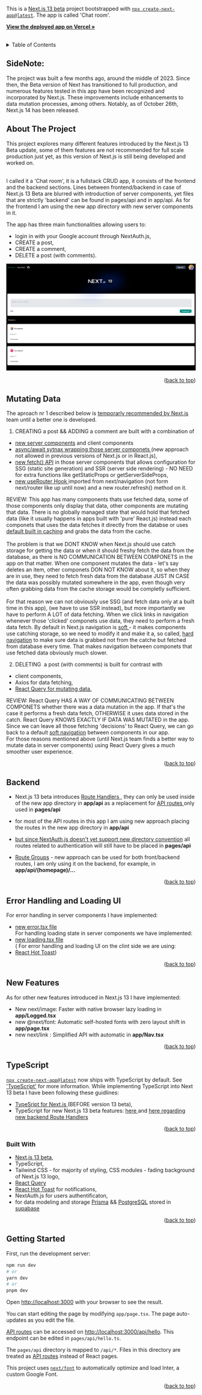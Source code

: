 This is a [Next.js 13 beta](https://beta.nextjs.org/docs/getting-started) project bootstrapped with [`npx create-next-app@latest`](https://beta.nextjs.org/docs/installation). The app is called 'Chat room'.

<a name="readme-top"></a>

<div align="left">
<p>
   <a href="https://testing-next-13-beta-typescript-tailwind-prisma.vercel.app/"><strong>View the deployed app on Vercel »</strong></a>
    <br />
        <br />
   
  </p>
</div>

<!-- TABLE OF CONTENTS -->
<details>
  <summary>Table of Contents</summary>
  <ol>
  <li><a href="#sidenote">Sidenote</a></li>
    <li><a href="#about-the-project">About The Project</a></li>
    <li><a href="#mutating-data">Mutating Data with new Server Components</a></li>
    <li><a href="#backend">Backend an new Route Handlers</a></li>
       <li><a href="#error-handling-and-loading-ui">Error handling and Loading UI</a></li>
     <li><a href="#new-features">Other new features used in the app</a></li>
      <li><a href="#typescript">TypeScript</a></li>
    <li><a href="#built-with">Built With</a></li>
     <li><a href="#getting-started">Getting Started</a></li>
   
  </ol>
</details>

<!-- ABOUT THE PROJECT -->

## SideNote:

The project was built a few months ago, around the middle of 2023. Since then, the Beta version of Next has transitioned to full production, and numerous features tested in this app have been recognized and incorporated by Next.js. These improvements include enhancements to data mutation processes, among others. Notably, as of October 26th, Next.js 14 has been released.

## About The Project

This project explores many different features introduced by the Next.js 13 Beta update, some of them features are not recommended for full scale production just yet, as this version of Next.js is still being developed and worked on.

</br>
 I called it a 'Chat room', it is a fullstack CRUD app, it consists of the frontend and the backend sections. Lines between frontend/backend in case of Next.js 13 Beta are blurred with introduction of server components, yet files that are strictly 'backend'
    can be found in pages/api and in app/api. As for the frontend I am using the new app directory with new server components in it.
       <br />
   
     
The app has three main functionalities allowing users to:
- login in with your Google account through NextAuth.js,
- CREATE a post, 
- CREATE a comment, 
- DELETE a post (with comments).

![Product Name Screen Shot](public/next13beta.png)

<p align="right">(<a href="#readme-top">back to top</a>)</p>

## Mutating Data

The aproach nr 1 described below is <a href='https://beta.nextjs.org/docs/data-fetching/mutating'>temporarly recommended by Next.js </a> team until a better one is developed.
</br>

1. CREATING a post && ADDING a comment are built with a combination of

- <a href = 'https://beta.nextjs.org/docs/rendering/server-and-client-components'>new server components</a> and client components
- <a href='https://beta.nextjs.org/docs/data-fetching/fetching#asyncawait-in-server-components'>async/await sytnax wrapping those server componets </a> (new approach not allowed in previous versions of Next.js or in React.js),
- <a href ='https://beta.nextjs.org/docs/data-fetching/fetching'> new fetch() API</a> in those server components that allows configuration for SSG (static site generation) and SSR (server side rendering) - NO NEED for extra functions like getStaticProps or getServerSideProps,
- <a href='https://beta.nextjs.org/docs/data-fetching/mutating'>new useRouter Hook </a> imported from next/navigation (not form next/router like up until now) and a new router.refresh() method on it.

REVIEW: This app has many components thats use fetched data, some of those components only display that data, other components are mutating that data. There is no globally managed state that would hold that fetched data (like it usually happens in apps built with 'pure' React.js) instead each componets that uses the data fetches it directly from the databse or uses <a href='https://beta.nextjs.org/docs/data-fetching/caching'>default built in caching</a> and grabs the data from the cache.
</br> </br>
The problem is that we DONT KNOW when Next.js should use catch storage for getting the data or when it should freshy fetch the data from the database, as there is NO COMMUNICATION BETWEEN COMPONETS in the app on that matter. When one component mutates the data - let's say deletes an item, other componets DON NOT KNOW about it, so when they are in use, they need to fetch fresh data from the database JUST IN CASE the data was possibly mutated somewhere in the app, even though very often grabbing data from the cache storage would be completly sufficient.  
</br>
For that reason we can not obviously use SSG (and fetch data only at a built time in this app), (we have to use SSR instead), but more importantly we have to perform A LOT of data fetching. When we click links in navigation whenever those 'clicked' componets use data, they need to perform a fresh data fetch. By default in Next.js navigation is <a href='https://beta.nextjs.org/docs/data-fetching/caching'>soft </a>- it makes components use catching storage, so we need to modify it and make it a, so called, <a href='https://beta.nextjs.org/docs/routing/linking-and-navigating#hard-navigation'>hard navigation</a> to make sure data is grabbed not from the catche but fetched from database every time. That makes navigation between componets that use fetched data obviously much slower.

2. DELETING  a post (with comments) is built for contrast with

- client components,
- Axios for data fetching,
- <a href='https://tanstack.com/query/v3/'>React Query for mutating data.</a>

REVIEW:
React Query HAS A WAY OF COMMUNICATING BETWEEN COMPONETS whether there was a data mutation in the app. If that's the case it performs a fresh data fetch, OTHERWISE it uses data stored in the catch. React Query KNOWS EXACTLY IF DATA WAS MUTATED in the app.
</br>Since we can leave all those fetching 'decisions' to React Query, we can go back to a default <a href='https://beta.nextjs.org/docs/routing/linking-and-navigating#conditions-for-soft-navigation'>soft navigation</a> between components in our app.
</br>
For those reasons mentioned above (until Next.js team finds a better way to mutate data in server components) using React Query gives a much smoother user experience.

<p align="right">(<a href="#readme-top">back to top</a>)</p>

## Backend

- Next.js 13 beta introduces <a href='https://beta.nextjs.org/docs/routing/route-handlers'>Route Handlers </a>, they can only be used inside of the new app directory in <strong>app/api </strong>as a replacement for <a href='https://beta.nextjs.org/docs/data-fetching/api-routes'>API routes </a> only used in <strong>pages/api</strong>
- for most of the API routes in this app I am using new approach placing the routes in the new app directory in <strong>app/api </strong>
- <a href='https://next-auth.js.org/getting-started/example'>but since NextAuth.js doesn't yet support new directory convention</a> all routes related to authentication will still have to be placed in <strong>pages/api</strong>

- <a href='https://beta.nextjs.org/docs/routing/defining-routes#route-groups'>Route Groups</a> - new approach can be used for both front/backend routes,
  I am only using it on the backend, for example, in <strong>app/api/(homepage)/...</strong>

<p align="right">(<a href="#readme-top">back to top</a>)</p>

## Error Handling and Loading UI

For error handling in server components I have implemented:

- <a href='https://beta.nextjs.org/docs/routing/error-handling'>new error.tsx file</a> </br>
  For handling loading state in server components we have implemented:
- <a href='https://beta.nextjs.org/docs/routing/loading-ui'>new loading.tsx file</a> </br>
  ( For error handling and loading UI on the clint side we are using:
- <a href='https://react-hot-toast.com/'>React Hot Toast</a>)

<p align="right">(<a href="#readme-top">back to top</a>)</p>

## New Features

As for other new features introduced in Next.js 13 I have implemented:

- New next/image: Faster with native browser lazy loading in <strong>app/Logged.tsx</strong>
- new @next/font: Automatic self-hosted fonts with zero layout shift in <strong>app/page.tsx</strong>
- new next/link : Simplified API with automatic in <strong>app/Nav.tsx</strong>

<p align="right">(<a href="#readme-top">back to top</a>)</p>

## TypeScript

[`npx create-next-app@latest`](https://beta.nextjs.org/docs/installation) now ships with TypeScript by default. See ['TypeScript'](https://beta.nextjs.org/docs/configuring/typescript) for more information.
While implementing TypeScript into Next 13 beta I have been following these guidlines:

- <a href='https://nextjs.org/docs/basic-features/typescript'>TypeSript for Next.js </a> (BEFORE version 13 beta),
- TypeScript for new Next.js 13 beta features: <a href='https://beta.nextjs.org/docs/configuring/typescript'> here </a> and <a href='https://beta.nextjs.org/docs/routing/route-handlers#extended-nextrequest-and-nextresponse-apis'> here regarding new backend Route Handlers</a>

<p align="right">(<a href="#readme-top">back to top</a>)</p>

### Built With

- <a href='https://beta.nextjs.org/docs/getting-started'>Next.js 13 beta</a>,
- TypeScript,
- Tailwind CSS - for majority of styling,
  CSS modules - fading background of Next.js 13 logo,
- <a href='https://tanstack.com/query/v3/'>React Query</a>
- <a href='https://react-hot-toast.com/'>React Hot Toast</a> for notifications,
- NextAuth.js for users authentificaton,
- for data modeling and storage <a href='https://www.prisma.io/'>Prisma</a> && <a href='https://www.postgresql.org/'>PostgreSQL</a> stored in <a href='https://supabase.com/'>supabase</a>

<p align="right">(<a href="#readme-top">back to top</a>)</p>

## Getting Started

First, run the development server:

```bash
npm run dev
# or
yarn dev
# or
pnpm dev
```

Open [http://localhost:3000](http://localhost:3000) with your browser to see the result.

You can start editing the page by modifying `app/page.tsx`. The page auto-updates as you edit the file.

[API routes](https://nextjs.org/docs/api-routes/introduction) can be accessed on [http://localhost:3000/api/hello](http://localhost:3000/api/hello). This endpoint can be edited in `pages/api/hello.ts`.

The `pages/api` directory is mapped to `/api/*`. Files in this directory are treated as [API routes](https://nextjs.org/docs/api-routes/introduction) instead of React pages.

This project uses [`next/font`](https://nextjs.org/docs/basic-features/font-optimization) to automatically optimize and load Inter, a custom Google Font.

<p align="right">(<a href="#readme-top">back to top</a>)</p>

[linkedin-shield]: https://img.shields.io/badge/-LinkedIn-black.svg?style=for-the-badge&logo=linkedin&colorB=555
[linkedin-url]: https://www.linkedin.com/in/tomasz-s-069249244/
[product-screenshot]: images/screenshot.png
[next.js]: https://img.shields.io/badge/next.js-000000?style=for-the-badge&logo=nextdotjs&logoColor=white
[next-url]: https://nextjs.org/
[react.js]: https://img.shields.io/badge/React-20232A?style=for-the-badge&logo=react&logoColor=61DAFB
[react-url]: https://reactjs.org/
[vue.js]: https://img.shields.io/badge/Vue.js-35495E?style=for-the-badge&logo=vuedotjs&logoColor=4FC08D
[vue-url]: https://vuejs.org/
[angular.io]: https://img.shields.io/badge/Angular-DD0031?style=for-the-badge&logo=angular&logoColor=white
[angular-url]: https://angular.io/
[svelte.dev]: https://img.shields.io/badge/Svelte-4A4A55?style=for-the-badge&logo=svelte&logoColor=FF3E00
[svelte-url]: https://svelte.dev/
[laravel.com]: https://img.shields.io/badge/Laravel-FF2D20?style=for-the-badge&logo=laravel&logoColor=white
[laravel-url]: https://laravel.com
[bootstrap.com]: https://img.shields.io/badge/Bootstrap-563D7C?style=for-the-badge&logo=bootstrap&logoColor=white
[bootstrap-url]: https://getbootstrap.com
[jquery.com]: https://img.shields.io/badge/jQuery-0769AD?style=for-the-badge&logo=jquery&logoColor=white
[jquery-url]: https://jquery.com
